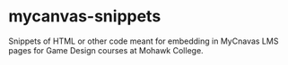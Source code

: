 # mycanvas-snippets
Snippets of HTML or other code meant for embedding in MyCnavas LMS pages for Game Design courses at Mohawk College.
